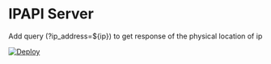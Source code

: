 # IPAPI Server

Add query (?ip_address=${ip}) to get response of the physical location of ip

[![Deploy](https://www.herokucdn.com/deploy/button.svg)](https://heroku.com/deploy?template=https://github.com/rexfng/ipapi_server)
